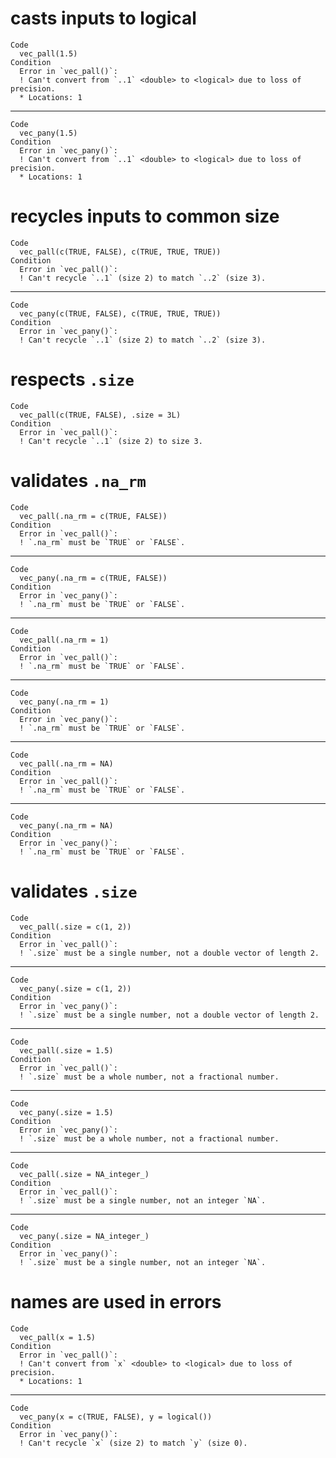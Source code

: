 # casts inputs to logical

    Code
      vec_pall(1.5)
    Condition
      Error in `vec_pall()`:
      ! Can't convert from `..1` <double> to <logical> due to loss of precision.
      * Locations: 1

---

    Code
      vec_pany(1.5)
    Condition
      Error in `vec_pany()`:
      ! Can't convert from `..1` <double> to <logical> due to loss of precision.
      * Locations: 1

# recycles inputs to common size

    Code
      vec_pall(c(TRUE, FALSE), c(TRUE, TRUE, TRUE))
    Condition
      Error in `vec_pall()`:
      ! Can't recycle `..1` (size 2) to match `..2` (size 3).

---

    Code
      vec_pany(c(TRUE, FALSE), c(TRUE, TRUE, TRUE))
    Condition
      Error in `vec_pany()`:
      ! Can't recycle `..1` (size 2) to match `..2` (size 3).

# respects `.size`

    Code
      vec_pall(c(TRUE, FALSE), .size = 3L)
    Condition
      Error in `vec_pall()`:
      ! Can't recycle `..1` (size 2) to size 3.

# validates `.na_rm`

    Code
      vec_pall(.na_rm = c(TRUE, FALSE))
    Condition
      Error in `vec_pall()`:
      ! `.na_rm` must be `TRUE` or `FALSE`.

---

    Code
      vec_pany(.na_rm = c(TRUE, FALSE))
    Condition
      Error in `vec_pany()`:
      ! `.na_rm` must be `TRUE` or `FALSE`.

---

    Code
      vec_pall(.na_rm = 1)
    Condition
      Error in `vec_pall()`:
      ! `.na_rm` must be `TRUE` or `FALSE`.

---

    Code
      vec_pany(.na_rm = 1)
    Condition
      Error in `vec_pany()`:
      ! `.na_rm` must be `TRUE` or `FALSE`.

---

    Code
      vec_pall(.na_rm = NA)
    Condition
      Error in `vec_pall()`:
      ! `.na_rm` must be `TRUE` or `FALSE`.

---

    Code
      vec_pany(.na_rm = NA)
    Condition
      Error in `vec_pany()`:
      ! `.na_rm` must be `TRUE` or `FALSE`.

# validates `.size`

    Code
      vec_pall(.size = c(1, 2))
    Condition
      Error in `vec_pall()`:
      ! `.size` must be a single number, not a double vector of length 2.

---

    Code
      vec_pany(.size = c(1, 2))
    Condition
      Error in `vec_pany()`:
      ! `.size` must be a single number, not a double vector of length 2.

---

    Code
      vec_pall(.size = 1.5)
    Condition
      Error in `vec_pall()`:
      ! `.size` must be a whole number, not a fractional number.

---

    Code
      vec_pany(.size = 1.5)
    Condition
      Error in `vec_pany()`:
      ! `.size` must be a whole number, not a fractional number.

---

    Code
      vec_pall(.size = NA_integer_)
    Condition
      Error in `vec_pall()`:
      ! `.size` must be a single number, not an integer `NA`.

---

    Code
      vec_pany(.size = NA_integer_)
    Condition
      Error in `vec_pany()`:
      ! `.size` must be a single number, not an integer `NA`.

# names are used in errors

    Code
      vec_pall(x = 1.5)
    Condition
      Error in `vec_pall()`:
      ! Can't convert from `x` <double> to <logical> due to loss of precision.
      * Locations: 1

---

    Code
      vec_pany(x = c(TRUE, FALSE), y = logical())
    Condition
      Error in `vec_pany()`:
      ! Can't recycle `x` (size 2) to match `y` (size 0).

